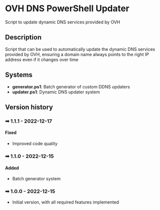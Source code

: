 # OVH DNS PowerShell Updater



Script to update dynamic DNS services provided by OVH

## Description
Script that can be used to automatically update the dynamic DNS services provided by OVH, ensuring a domain name always points to the right IP address even if it changes over time

## Systems
- **generator.ps1**: Batch generator of custom DDNS updaters
- **updater.ps1**: Dynamic DNS updater system

## Version history
### ➡ 1.1.1 - 2022-12-17
#### Fixed
- Improved code quality

### ➡ 1.1.0 - 2022-12-15
#### Added
- Batch generator system

### ➡ 1.0.0 - 2022-12-15
- Initial version, with all required features implemented

